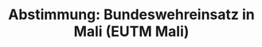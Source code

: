 ---
abstimmung:
  abstimmung: 3
  bundestagssitzung: 29
  legislaturperiode: 19
categories:
- Todo
data:
- title: Abstimmungsergebnis 20180426_3-data.pdf
  url: /res/2021-btw/abstimmungsergebnisse/20180426_3-data.pdf
- title: Abstimmungsergebnis 20180426_3_xls-data.xls
  url: /res/2021-btw/abstimmungsergebnisse/20180426_3_xls-data.xls
- title: Abstimmungsergebnis 20180426_3_xls-datacsv
  url: /res/2021-btw/abstimmungsergebnisse/csv/20180426_3_xls-datacsv
ergebnis:
  afd:
    enthaltung: 1
    gesamt: 92
    ja: 0
    nein: 80
    nichtabgegeben: 11
    ungueltig: 0
  bü90/gr:
    enthaltung: 1
    gesamt: 67
    ja: 58
    nein: 3
    nichtabgegeben: 5
    ungueltig: 0
  cdu/csu:
    enthaltung: 0
    gesamt: 246
    ja: 224
    nein: 0
    nichtabgegeben: 22
    ungueltig: 0
  die linke.:
    enthaltung: 0
    gesamt: 69
    ja: 0
    nein: 56
    nichtabgegeben: 13
    ungueltig: 0
  fdp:
    enthaltung: 0
    gesamt: 80
    ja: 74
    nein: 0
    nichtabgegeben: 6
    ungueltig: 0
  file: 20180426_3_xls-data.xls
  fraktionslos:
    enthaltung: 0
    gesamt: 2
    ja: 0
    nein: 2
    nichtabgegeben: 0
    ungueltig: 0
  spd:
    enthaltung: 0
    gesamt: 153
    ja: 130
    nein: 3
    nichtabgegeben: 20
    ungueltig: 0
layout: abstimmung
links:
- title: Link zu bundestag.de
  url: https://www.bundestag.de/parlament/plenum/abstimmung/abstimmung?id=512
preview: 'Deutscher Bundestag


  29. Sitzung des Deutschen Bundestages

  am Donnerstag, 26. April 2018


  Endgültiges Ergebnis der Namentlichen Abstimmung Nr. 3


  Beschlussempfehlung des Auswärtigen Ausschusses (3. Ausschuss) zu dem Antrag der

  Bundesregierung

  Fortsetzung der Beteiligung bewaffneter deutscher Streitkräfte an der Militärmission
  der

  Europäischen Union als Beitrag zur Ausbildung der malischen Streitkräfte (EUTM Mali)

  Drs. 19/1597 und 19/1834'
tags:
- Todo
title: 'Abstimmung: Bundeswehreinsatz in Mali (EUTM Mali)'
---